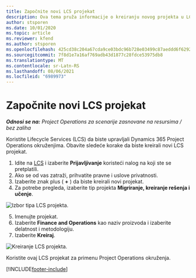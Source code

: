 ```yaml
---
title: Započnite novi LCS projekat
description: Ova tema pruža informacije o kreiranju novog projekta u LCS-u za vaše Project Operations okruženje.
author: stsporen
ms.date: 10/01/2020
ms.topic: article
ms.reviewer: kfend
ms.author: stsporen
ms.openlocfilehash: 425cd38c204a67cda9ce03bdc96b728e03499c87aeddd6f62924b57e16b21167
ms.sourcegitcommit: 7f8d1e7a16af769adb43d1877c28fdce53975db8
ms.translationtype: MT
ms.contentlocale: sr-Latn-RS
ms.lasthandoff: 08/06/2021
ms.locfileid: "6989973"
---
```

# <a name="start-a-new-lcs-project"></a>Započnite novi LCS projekat

_**Odnosi se na:** Project Operations za scenarije zasnovane na resursima / bez zaliha_

Koristite Lifecycle Services (LCS) da biste upravljali Dynamics 365 Project Operations okruženjima. Obavite sledeće korake da biste kreirali novi LCS projekat.

1. Idite na [LCS](https://lcs.dynamics.com/Logon/Index) i izaberite **Prijavljivanje** koristeći nalog na koji ste se pretplatili.
2. Ako se od vas zatraži, prihvatite pravne i uslove privatnosti.
3. Izaberite znak plus ( **+** ) da biste kreirali novi projekat.
4. Za potrebe pregleda, izaberite tip projekta **Migriranje, kreiranje rešenja i učenje**.

  ![Izbor tipa LCS projekta.](./media/create-lcs-1.png)

5. Imenujte projekat. 
6. Izaberite **Finance and Operations** kao naziv proizvoda i izaberite delatnost i metodologiju. 
7. Izaberite **Kreiraj**.

![Kreiranje LCS projekta.](./media/create-lcs-2.png)

Koristite ovaj LCS projekat za primenu Project Operations okruženja.



[!INCLUDE[footer-include](../includes/footer-banner.md)]